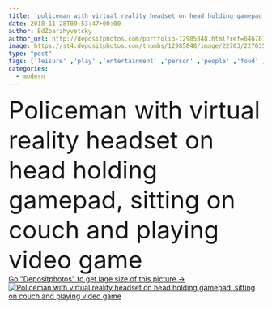 ```yaml
---
title: 'policeman with virtual reality headset on head holding gamepad, sitting on couch and playing video game'
date: 2018-11-28T09:53:47+00:00
author: EdZbarzhyvetsky
author_url: http://depositphotos.com/portfolio-12985848.html?ref=64678756
image: https://st4.depositphotos.com/thumbs/12985848/image/22703/227035240/api_thumb_450.jpg?forcejpeg=true
type: "post"
tags: ['leisure' ,'play' ,'entertainment' ,'person' ,'people' ,'food' ,'male' ,'man' ,'black' ,'tech' ,'3d' ,'modern' ,'bucket' ,'house' ,'rest' ,'interior' ,'home' ,'display' ,'electronic' ,'wireless' ,'furniture' ,'room' ,'indoors' ,'hightech' ,'using' ,'profession' ,'innovation' ,'joystick' ,'sofa' ,'relaxed' ,'virtual' ,'cop' ,'policeman' ,'gaming' ,'controller' ,'popcorn' ,'Gamepad' ,'gamer' ,'gadgets' ,'simulation' ,'vr' ,'professional occupation' ,'police officer' ,'Video Game' ,'police uniform' ,'digital devices' ,'virtual reality headset' ,'Wearable Technology' ]
categories: 
  - modern
---
```

<div aling="center">
            <font size="60"> Policeman with virtual reality headset on head holding gamepad, sitting on couch and playing video game</font>   
</div>
<div>
    <a href='https://depositphotos.com/227035240/stock-photo-policeman-virtual-reality-headset-head.html?ref=64678756' target=_blank > Go "Depositphotos" to get lage size of this picture ->
        <img href='https://depositphotos.com/227035240/stock-photo-policeman-virtual-reality-headset-head.html?ref=64678756' src='https://st4.depositphotos.com/12985848/22703/i/950/depositphotos_227035240-stock-photo-policeman-virtual-reality-headset-head.jpg?forcejpeg=true' alt='Policeman with virtual reality headset on head holding gamepad, sitting on couch and playing video game' >
    </a>
</div>
